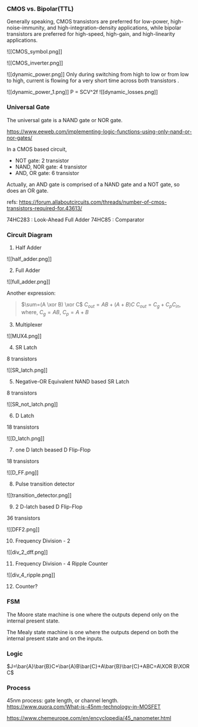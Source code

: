### CMOS vs. Bipolar(TTL)

Generally speaking, CMOS transistors are preferred for low-power, high-noise-immunity, and high-integration-density applications, while bipolar transistors are preferred for high-speed, high-gain, and high-linearity applications.

![[CMOS_symbol.png]]

![[CMOS_inverter.png]]

![[dynamic_power.png]]
Only during switching from high to low or from low to high, current is flowing for a very short time across both transistors .

![[dynamic_power_1.png]]
P = SCV^2f
![[dynamic_losses.png]]

###  Universal Gate

The universal gate is a NAND gate or NOR gate.

https://www.eeweb.com/implementing-logic-functions-using-only-nand-or-nor-gates/

In a CMOS based circuit,

- NOT gate: 2 transistor
- NAND, NOR gate: 4 transistor
- AND, OR gate: 6 transistor

Actually, an AND gate is comprised of a NAND gate and a NOT gate, so does an OR gate.

refs: https://forum.allaboutcircuits.com/threads/number-of-cmos-transistors-required-for.43613/


74HC283 : Look-Ahead Full Adder
74HC85 : Comparator

### Circuit Diagram

1. Half Adder



![[half_adder.png]]

2. Full Adder

![[full_adder.png]]

Another expression:

> $\sum=(A \xor B) \xor C$
> $C_{out}=AB+(A+B)C$
> $C_{out}=C_g+C_p C_{in}$, where, $C_g=AB$, $C_p=A+B$

3. Multiplexer

![[MUX4.png]]

4. SR Latch

8 transistors

![[SR_latch.png]]

5. Negative-OR Equivalent NAND based SR Latch

8 transistors

![[SR_not_latch.png]]

6. D Latch

18 transistors

![[D_latch.png]]

7. one D latch beased D Flip-Flop

18 transistors

![[D_FF.png]]

8. Pulse transition detector

![[transition_detector.png]]

9. 2 D-latch based D Flip-Flop

36 transistors

![[DFF2.png]]

10. Frequency Division - 2

![[div_2_dff.png]]

11. Frequency Division - 4 Ripple Counter

![[div_4_ripple.png]]

12. Counter?



### FSM

The Moore state machine is one where the outputs depend only on the internal present state. 

The Mealy state machine is one where the outputs depend on both the internal present state and on the inputs. 

### Logic

$J=\bar{A}\bar{B}C+\bar{A}B\bar{C}+A\bar{B}\bar{C}+ABC=A\XOR B\XOR C$

### Process

45nm process: gate length, or channel length.
https://www.quora.com/What-is-45nm-technology-in-MOSFET

https://www.chemeurope.com/en/encyclopedia/45_nanometer.html
